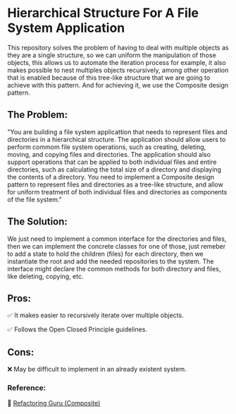 # Hierarchical Structure For A File System Application 

This repository solves the problem of having to deal with multiple objects as they are a single structure, so we can uniform the manipulation of those objects, this allows us to automate the iteration process for example, it also makes possible to nest multiples objects recursively, among other operation that is enabled because of this tree-like structure that we are going to achieve with this pattern. And for achieving it, we use the Composite design pattern.

## The Problem:

"You are building a file system applicattion that needs to represent files and directories in a hierarchical structure. The application should allow users to perform commom file system operations, such as creating, deleting, moving, and copying files and directories. The application should also support operations that can be applied to both individual files and entire directories, such as calculating the total size of a directory and displaying the contents of a directory. You need to implement a Composite design pattern to represent files and directories as a tree-like structure, and allow for uniform treatment of both individual files and directories as components of the file system."

## The Solution:

We just need to implement a common interface for the directories and files, then we can implement the concrete classes for one of those, just remeber to add a state to hold the children (files) for each directory, then we instantiate the root and add the needed repositories to the system. The interface might declare the common methods for both directory and files, like deleting, copying, etc.

## Pros:
 
  ✅ It makes easier to recursively iterate over multiple objects.

  ✅ Follows the Open Closed Principle guidelines.

## Cons:

  ❌ May be difficult to implement in an already existent system.


### **Reference:**

 🔗 [Refactoring Guru (Composite)](https://refactoring.guru/design-patterns/composite)
